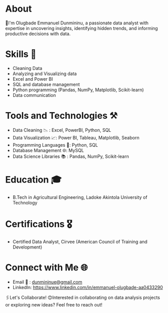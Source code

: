 # About
👋I'm Olugbade Emmanuel Dunmininu, a passionate data analyst with expertise in uncovering insights, identifying hidden trends, and informing productive decisions with data.

# Skills 🤹
- Cleaning Data
- Analyzing  and Visualizing data
- Excel and Power BI
- SQL and database management
- Python programming (Pandas, NumPy, Matplotlib, Scikit-learn)
- Data communication

# Tools and Technologies ⚒
- Data Cleaning 📉 : Excel, PowerBI, Python, SQL
- Data Visualization 📈: Power BI, Tableau, Matplotlib, Seaborn
- Programming Languages 🏮: Python, SQL
- Database Management 🌐: MySQL
- Data Science Libraries 📚 : Pandas, NumPy, Scikit-learn

# Education 🎓
- B.Tech in Agricultural Engineering, Ladoke Akintola University of Technology

# Certifications 🎖
- Certified Data Analyst,  Cirvee (American Council of Training and Development) 

# Connect with Me 🌐
- Email 📧 : dunmininue@gmail.com
- LinkedIn: https://www.linkedin.com/in/emmanuel-olugbade-aa0433290

🖇Let's Collaborate!
😊Interested in collaborating on data analysis projects or exploring new ideas? Feel free to reach out!
